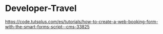 # Developer-Travel
https://code.tutsplus.com/es/tutorials/how-to-create-a-web-booking-form-with-the-smart-forms-script--cms-33825